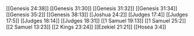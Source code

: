 [[Genesis 24:38]]
[[Genesis 31:30]]
[[Genesis 31:32]]
[[Genesis 31:34]]
[[Genesis 35:2]]
[[Genesis 38:13]]
[[Joshua 24:2]]
[[Judges 17:4]]
[[Judges 17:5]]
[[Judges 18:14]]
[[Judges 18:31]]
[[1 Samuel 19:13]]
[[1 Samuel 25:2]]
[[2 Samuel 13:23]]
[[2 Kings 23:24]]
[[Ezekiel 21:21]]
[[Hosea 3:4]]
